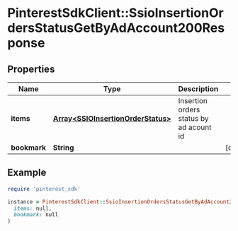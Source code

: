# PinterestSdkClient::SsioInsertionOrdersStatusGetByAdAccount200Response

## Properties

| Name | Type | Description | Notes |
| ---- | ---- | ----------- | ----- |
| **items** | [**Array&lt;SSIOInsertionOrderStatus&gt;**](SSIOInsertionOrderStatus.md) | Insertion orders status by ad acount id |  |
| **bookmark** | **String** |  | [optional] |

## Example

```ruby
require 'pinterest_sdk'

instance = PinterestSdkClient::SsioInsertionOrdersStatusGetByAdAccount200Response.new(
  items: null,
  bookmark: null
)
```


